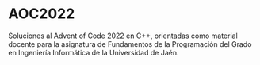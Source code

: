 # AOC2022
Soluciones al Advent of Code 2022 en C++, orientadas como material docente para la asignatura de Fundamentos de la Programación del Grado en Ingeniería Informática de la Universidad de Jaén.
